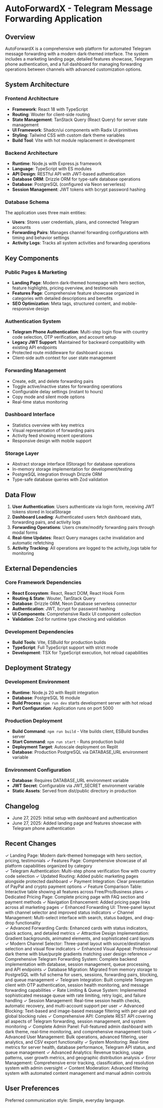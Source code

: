 # AutoForwardX - Telegram Message Forwarding Application

## Overview

AutoForwardX is a comprehensive web platform for automated Telegram message forwarding with a modern dark-themed interface. The system includes a marketing landing page, detailed features showcase, Telegram phone authentication, and a full dashboard for managing forwarding operations between channels with advanced customization options.

## System Architecture

### Frontend Architecture
- **Framework**: React 18 with TypeScript
- **Routing**: Wouter for client-side routing
- **State Management**: TanStack Query (React Query) for server state management
- **UI Framework**: Shadcn/ui components with Radix UI primitives
- **Styling**: Tailwind CSS with custom dark theme variables
- **Build Tool**: Vite with hot module replacement in development

### Backend Architecture
- **Runtime**: Node.js with Express.js framework
- **Language**: TypeScript with ES modules
- **API Design**: RESTful API with JWT-based authentication
- **Database ORM**: Drizzle ORM for type-safe database operations
- **Database**: PostgreSQL (configured via Neon serverless)
- **Session Management**: JWT tokens with bcrypt password hashing

### Database Schema
The application uses three main entities:
- **Users**: Stores user credentials, plans, and connected Telegram accounts
- **Forwarding Pairs**: Manages channel forwarding configurations with timing and behavior settings
- **Activity Logs**: Tracks all system activities and forwarding operations

## Key Components

### Public Pages & Marketing
- **Landing Page**: Modern dark-themed homepage with hero section, feature highlights, pricing overview, and testimonials
- **Features Page**: Comprehensive feature showcase organized in categories with detailed descriptions and benefits
- **SEO Optimization**: Meta tags, structured content, and mobile-responsive design

### Authentication System
- **Telegram Phone Authentication**: Multi-step login flow with country code selection, OTP verification, and account setup
- **Legacy JWT Support**: Maintained for backward compatibility with existing API endpoints
- Protected route middleware for dashboard access
- Client-side auth context for user state management

### Forwarding Management
- Create, edit, and delete forwarding pairs
- Toggle active/inactive states for forwarding operations
- Configurable delay settings (instant to hours)
- Copy mode and silent mode options
- Real-time status monitoring

### Dashboard Interface
- Statistics overview with key metrics
- Visual representation of forwarding pairs
- Activity feed showing recent operations
- Responsive design with mobile support

### Storage Layer
- Abstract storage interface (IStorage) for database operations
- In-memory storage implementation for development/testing
- PostgreSQL integration through Drizzle ORM
- Type-safe database queries with Zod validation

## Data Flow

1. **User Authentication**: Users authenticate via login form, receiving JWT tokens stored in localStorage
2. **Dashboard Loading**: Authenticated users fetch dashboard stats, forwarding pairs, and activity logs
3. **Forwarding Operations**: Users create/modify forwarding pairs through modal forms
4. **Real-time Updates**: React Query manages cache invalidation and automatic refetching
5. **Activity Tracking**: All operations are logged to the activity_logs table for monitoring

## External Dependencies

### Core Framework Dependencies
- **React Ecosystem**: React, React DOM, React Hook Form
- **Routing & State**: Wouter, TanStack Query
- **Database**: Drizzle ORM, Neon Database serverless connector
- **Authentication**: JWT, bcrypt for password hashing
- **UI Components**: Comprehensive Radix UI component collection
- **Validation**: Zod for runtime type checking and validation

### Development Dependencies
- **Build Tools**: Vite, ESBuild for production builds
- **TypeScript**: Full TypeScript support with strict mode
- **Development**: TSX for TypeScript execution, hot reload capabilities

## Deployment Strategy

### Development Environment
- **Runtime**: Node.js 20 with Replit integration
- **Database**: PostgreSQL 16 module
- **Build Process**: `npm run dev` starts development server with hot reload
- **Port Configuration**: Application runs on port 5000

### Production Deployment
- **Build Command**: `npm run build` - Vite builds client, ESBuild bundles server
- **Start Command**: `npm run start` - Runs production build
- **Deployment Target**: Autoscale deployment on Replit
- **Database**: Production PostgreSQL via DATABASE_URL environment variable

### Environment Configuration
- **Database**: Requires DATABASE_URL environment variable
- **JWT Secret**: Configurable via JWT_SECRET environment variable
- **Static Assets**: Served from dist/public directory in production

## Changelog

- June 27, 2025: Initial setup with dashboard and authentication
- June 27, 2025: Added landing page and features showcase with Telegram phone authentication

## Recent Changes

✓ Landing Page: Modern dark-themed homepage with hero section, pricing, testimonials
✓ Features Page: Comprehensive showcase of all platform capabilities organized by category  
✓ Telegram Authentication: Multi-step phone verification flow with country code selection
✓ Updated Routing: Added public marketing pages alongside protected dashboard
✓ Payment Integration: Clear presentation of PayPal and crypto payment options
✓ Feature Comparison Table: Interactive table showing all features across Free/Pro/Business plans
✓ Dedicated Pricing Page: Complete pricing page with FAQ section and payment methods
✓ Navigation Enhancement: Added pricing page links across all marketing pages
✓ Enhanced Forwarding UI: Three-panel layout with channel selector and improved status indicators
✓ Channel Management: Multi-select interface with search, status badges, and drag-drop functionality  
✓ Advanced Forwarding Cards: Enhanced cards with status indicators, quick actions, and detailed metrics
✓ Attractive Design Implementation: Gradient backgrounds, animated elements, and sophisticated card layouts
✓ Modern Channel Selector: Three-panel layout with source/destination selection and visual flow indicators
✓ Enhanced Visual Appeal: Professional dark theme with blue/purple gradients matching user design reference
✓ Comprehensive Telegram Forwarding System: Complete backend implementation with database, session management, queue processing, and API endpoints
✓ Database Migration: Migrated from memory storage to PostgreSQL with full schema for users, sessions, forwarding pairs, blocking, and queue management
✓ Telegram Integration: Built complete Telegram client with OTP authentication, session health monitoring, and message forwarding capabilities
✓ Rate Limiting & Queue System: Implemented sophisticated message queue with rate limiting, retry logic, and failure handling
✓ Session Management: Real-time session health checks, automatic recovery, and multi-account support per user
✓ Advanced Blocking: Text-based and image-based message filtering with per-pair and global blocking rules
✓ Comprehensive API: Complete REST API covering all aspects of Telegram forwarding, session management, and system monitoring
✓ Complete Admin Panel: Full-featured admin dashboard with dark theme, real-time monitoring, and comprehensive management tools
✓ Advanced User Management: Bulk operations, advanced filtering, user analytics, and CSV export functionality
✓ System Monitoring: Real-time metrics for server health, database performance, Telegram API status, and queue management
✓ Advanced Analytics: Revenue tracking, usage patterns, user growth metrics, and geographic distribution analysis
✓ Error Management: Comprehensive error tracking, classification, and resolution system with admin oversight
✓ Content Moderation: Advanced filtering system with automated content management and manual admin controls

## User Preferences

Preferred communication style: Simple, everyday language.